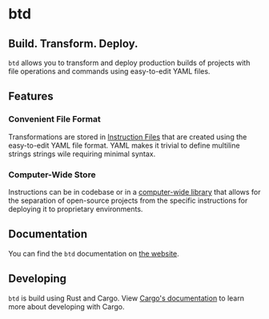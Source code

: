 # btd

## Build. Transform. Deploy.

`btd` allows you to transform and deploy production builds of projects with file operations and commands using easy-to-edit YAML files.

## Features

### Convenient File Format

Transformations are stored in [Instruction Files](https://brandonxlf.github.io/btd/file-format) that are created using the easy-to-edit YAML file format. YAML makes it trivial to define multiline strings strings wile requiring minimal syntax.

### Computer-Wide Store

Instructions can be in codebase or in a [computer-wide library](https://brandonxlf.github.io/btd/the-library) that allows for the separation of open-source projects from the specific instructions for deploying it to proprietary environments.

## Documentation

You can find the `btd` documentation on [the website](https://brandonxlf.github.io/btd/).

## Developing

`btd` is build using Rust and Cargo. View [Cargo's documentation](https://doc.rust-lang.org/cargo/guide/working-on-an-existing-project.html) to learn more about developing with Cargo.
